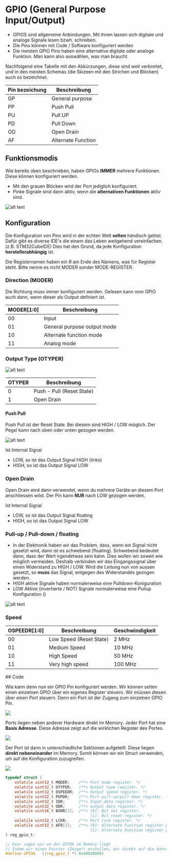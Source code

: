 # GPIO (General Purpose Input/Output)

- GPIOS sind allgemeine Anbindungen. Mit ihnen lassen sich digitale und analoge Signale lesen bzwh. schreiben.
- Die Pins können mit Code / Software konfiguriert werden
- Die meisten GPIO Pins haben eine alternative digitale oder analoge Funktion. Man kann also auswählen, was man braucht.

Nachfolgend eine Tabelle mit den Abkürzungen, diese sind weit verbreitet, und in den meisten Schemas (die Skizeen mit den Strichen und Blöcken) auch so bezeichnet.

| Pin bezeichung | Beschreibung |
|----------------|--------------|
| GP | General purpose |
| PP | Push Pull |
| PU | Pull UP |
| PD | Pull Down |
| OD | Open Drain |
| AF | Alternate Function |


## Funktionsmodis

Wie bereits oben beschrieben, haben GPIOs **IMMER** mehrere Funktionen. Diese können konfiguriert werden.


- Mit den grauen Blöcken wird der Port jediglich konfiguriert.
- Pinke Signale sind dann aktiv, wenn die **alternativen Funktionen** aktiv sind.

![alt text](media/image-24.png)


## Konfiguration

Die Konfiguration von Pins wird in der echten Welt **selten** händisch gelöst. Dafür gibt es diverse IDE's die einem das Leben weitgehend vereinfachen. (z.B. STM32CubeIDE) Dies hat den Grund, da jede Konfiguration **herstellerabhängig** ist.

Die Registernamen haben ein *R* am Ende des Namens, was für Register steht. Bitte nenne es nicht MODER sonder MODE-REGISTER.

### Direction (MODER)

Die Richtung muss immer konfiguriert werden. Gelesen kann vom GPIO auch dann, wenn dieser als Output definiert ist.

| MODER\[1:0\] | Beschreibung |
|--------------|--------------|
| 00 | Input |
| 01 | General purpose output mode |
| 10 | Alternate function mode |
| 11 | Analog mode |

### Output Type (OTYPER)

![alt text](media/image-25.png)

| OTYPER | Beschreibung | 
|--------|--------------|
| 0 | Push - Pull (Reset State) |
| 1 | Open Drain |



#### Push Pull

Push Pull ist der Reset State. Bei diesem sind HIGH / LOW möglich. Der Pegel kann nach oben oder unten gezogen werden.

![alt text](media/image-26.png)

Ist Internal Signal
- LOW, so ist das Output Signal HIGH (links)
- HIGH, so ist das Output Signal LOW

### Open Drain

Open Drain wird dann verwendet, wenn du mehrere Geräte an diesem Port anschliessen wilst. Der Pin kann **NUR** nach LOW gezogen werden. 

Ist Internal Signal
- LOW, so ist das Output Signal floating
- HIGH, so ist das Output Signal LOW



### Pull-up / Pull-down / floating


- In der Elektronik haben wir das Problem, dass, wenn ein Signal nicht gesetzt wird, dann ist es schwebend (floating). Schwebend bedeutet dann, dass der Wert irgendetwas sein kann. Dies wollen wir soweit wie möglich vermeiden. Deshalb verbinden wir das Eingangssignal über einen Widerstand zu HIGH / LOW. Wird die Leitung nun von aussen gesetzt, so **muss** das Signal, entgegen des Widerstandes gezogen werden.
- HIGH aktive Signale haben normalerweise eine Pulldown-Koniguration
- LOW Aktive (invertierte / NOT) Signale normalerweise eine Pullup Konfiguration ()

![alt text](media/5DA671DF-002F-45DD-B999-590E1F072500.jpeg)


### Speed

| OSPEEDR\[1:0\] | Beschreibung | Geschwindigkeit |
|----------------|--------------|-----------------|
| 00 | Low Speed (Reset State)| 2 MHz |
| 01 | Medium Speed | 10 MHz |
| 10 | High Speed | 50 MHz |
| 11 | Very high speed | 100 MHz |


## Code

Wie kann denn nun ein GPIO Pin konfiguriert werden. Wir können selten einen einzelnen GPIO über ein eigenes Register steuern. Wir müssen diesen über einen Port steuern. Denn ein Port ist der Zugang zum einzelnen GPIO Pin.

![](media/GPIO/Ports.png)


Ports liegen neben anderer Hardware direkt im Memory. Jeder Port hat eine **Basis Adresse**. Diese Adresse zeigt auf die wirklichen Register des Portes.

![](media/GPIO/Memory%20Map.png)


Der Port ist dann in unterschiedliche Sektionen aufgeteilt. Diese liegen **direkt nebeneinander** im Memory. Somit können wir ein Struct verwenden, um auf die Konfiguration zuzugreifen.

![](media/GPIO/Registers.png)


```c
typedef struct {
    volatile uint32_t MODER;    /**< Port mode register. */
    volatile uint32_t OTYPER;   /**< Output type register. */
    volatile uint32_t OSPEEDR;  /**< Output speed register. */
    volatile uint32_t PUPDR;    /**< Port pull-up/pull-down register. */
    volatile uint32_t IDR;      /**< Input data register. */
    volatile uint32_t ODR;      /**< output data register. */
    volatile uint16_t BSRR[2];  /**< [0]: Bit set register, 
                                     [1]: Bit reset register. */
    volatile uint32_t LCKR;     /**< Port lock register. */
    volatile uint32_t AFR[2];   /**< [0]: Alternate Function register pin 0..7, 
                                     [1]: Alternate Function register pin 8..15. */
} reg_gpio_t;

// Hier sagen wir wo der GPIOA im Memory liegt
// Indem wir einen Pointer (Zeiger) erstellen, der direkt auf die Adresse zeigt
#define GPIOA   ((reg_gpio_t *) 0x40020000)
```

